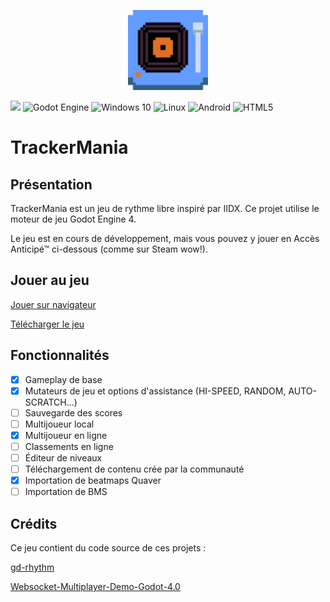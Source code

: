 <p align="center">
  <img width="128" height="128" src="icon.png">
</p>

![](https://img.shields.io/github/license/djalexkidd/trackermania) <img alt="Godot Engine" src="https://img.shields.io/badge/GODOT-%232050FF.svg?style=flat&logo=godot-engine"/> <img alt="Windows 10" src="https://img.shields.io/badge/Windows-0078D6?style=flat&logo=windows&logoColor=white" /> <img alt="Linux" src="https://img.shields.io/badge/Linux-FCC624?style=flat&logo=linux&logoColor=black"> <img alt="Android" src="https://img.shields.io/badge/Android-3DDC84?style=flat&logo=android&logoColor=white" /> <img alt="HTML5" src="https://img.shields.io/badge/html5-%23E34F26.svg?style=flat&logo=html5&logoColor=white"/>

# TrackerMania

## Présentation
TrackerMania est un jeu de rythme libre inspiré par IIDX. Ce projet utilise le moteur de jeu Godot Engine 4.

Le jeu est en cours de développement, mais vous pouvez y jouer en Accès Anticipé™ ci-dessous (comme sur Steam wow!).

## Jouer au jeu
[Jouer sur navigateur](https://djalexkidd.github.io/trackermania)

[Télécharger le jeu](https://github.com/djalexkidd/trackermania/releases)

## Fonctionnalités
- [x] Gameplay de base
- [x] Mutateurs de jeu et options d'assistance (HI-SPEED, RANDOM, AUTO-SCRATCH...)
- [ ] Sauvegarde des scores
- [ ] Multijoueur local
- [x] Multijoueur en ligne
- [ ] Classements en ligne
- [ ] Éditeur de niveaux
- [ ] Téléchargement de contenu crée par la communauté
- [x] Importation de beatmaps Quaver
- [ ] Importation de BMS

## Crédits
Ce jeu contient du code source de ces projets :

[gd-rhythm](https://github.com/scenent/gd-rhythm)

[Websocket-Multiplayer-Demo-Godot-4.0](https://github.com/pleyland/Websocket-Multiplayer-Demo-Godot-4.0)
